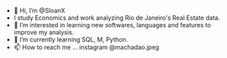 - 👋 Hi, I’m @SloanX
- I study Economics and work analyzing Rio de Janeiro's Real Estate data.
- 👀 I’m interested in learning new softwares, languages and features to improve my analysis.
- 🌱 I’m currently learning SQL, M, Python.
- 📫 How to reach me ... instagram @machadao.jpeg

<!---
SloanX/SloanX is a ✨ special ✨ repository because its `README.md` (this file) appears on your GitHub profile.
You can click the Preview link to take a look at your changes.
--->
